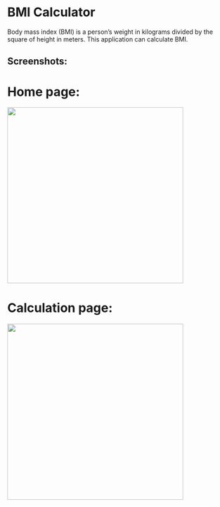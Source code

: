 # BMI Calculator

Body mass index (BMI) is a person’s weight in kilograms divided by the square of height in meters. This application can calculate BMI.


## Screenshots:

# Home page:
<img src="https://user-images.githubusercontent.com/34432093/139578452-d5c7fe75-5e87-45e8-bb7a-8e8a9a8539d4.jpg" width="400" >

# Calculation page:
<img src="https://user-images.githubusercontent.com/34432093/139578454-150f7e78-9bd4-4a16-9b17-85388c0efc1b.jpg" width="400" >
